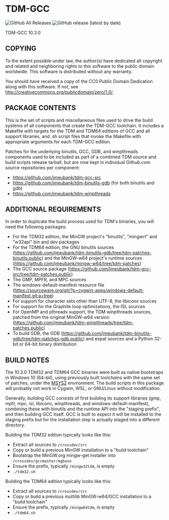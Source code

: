 # TDM-GCC #
![GitHub All Releases](https://img.shields.io/github/downloads/jmeubank/tdm-gcc/total?color=%2309ABF6&label=installer%20downloads)
![GitHub release (latest by date)](https://img.shields.io/github/v/release/jmeubank/tdm-gcc)

TDM-GCC 10.3.0

## COPYING ##

To the extent possible under law, the author(s) have dedicated all copyright and
related and neighboring rights to this software to the public domain worldwide.
This software is distributed without any warranty.

You should have received a copy of the CC0 Public Domain Dedication along with
this software. If not, see <http://creativecommons.org/publicdomain/zero/1.0/>.


## PACKAGE CONTENTS ##

This is the set of scripts and miscellaneous files used to drive the build
systems of all components that create the TDM-GCC toolchain. It includes a
Makefile with targets for the TDM and TDM64 editions of GCC and all support
libraries, and .sh script files that invoke the Makefile with appropriate
arguments for each TDM-GCC edition.

Patches for the underlying binutils, GCC, GDB, and winpthreads components used
to be included as part of a combined TDM source and build scripts release
tarball, but are now kept in individual Github.com source repositories per
component:
 * https://github.com/jmeubank/tdm-gcc-src
 * https://github.com/jmeubank/tdm-binutils-gdb (for both binutils and gdb)
 * https://github.com/jmeubank/tdm-winpthreads


## ADDITIONAL REQUIREMENTS ##

In order to duplicate the build process used for TDM's binaries, you will need
the following packages:
 * For the TDM32 edition, the MinGW project's "binutils", "mingwrt" and "w32api"
     bin and dev packages
 * For the TDM64 edition, the GNU binutils sources
     (https://github.com/jmeubank/tdm-binutils-gdb/tree/tdm-patches-binutils.public)
     and the MinGW-w64 project's runtime sources
     (https://github.com/jmeubank/mingw-w64/tree/tdm-patches)
 * The GCC source package
     (https://github.com/jmeubank/tdm-gcc-src/tree/tdm-patches.public)
 * The GMP, MPFR, and MPC sources
 * The windows-default-manifest resource file
     (https://sourceware.org/git/?p=cygwin-apps/windows-default-manifest.git;a=tree)
 * For support for character sets other than UTF-8, the libiconv sources
 * For support for the Graphite loop optimizations, the ISL sources
 * For OpenMP and pthreads support, the TDM winpthreads sources, patched from
     the original MinGW-w64 version
     (https://github.com/jmeubank/tdm-winpthreads/tree/tdm-patches.public)
 * To build GDB, the GDB
     (https://github.com/jmeubank/tdm-binutils-gdb/tree/tdm-patches-gdb.public)
     and expat sources and a Python 32-bit or 64-bit binary distribution


## BUILD NOTES ##

The 10.3.0 TDM32 and TDM64 GCC binaries were built as native bootstraps in
Windows 10 (64-bit), using previously built toolchains with the same set of
patches, under the [MSYS2](https://www.msys2.org/) environment. The build
scripts in this package will probably not work in Cygwin, WSL, or GNU/Linux
without modification.

Generally, building GCC consists of first building its support libraries (gmp,
mpfr, mpc, isl, libiconv, winpthreads, and windows-default-manifest), combining
these with binutils and the runtime API into the "staging prefix", and then
building GCC itself. GCC is built to expect it will be installed to the staging
prefix but for the installation step is actually staged into a different
directory.

Building the TDM32 edition typically looks like this:
 * Extract all sources to `/crossdev/src`
 * Copy or build a previous MinGW installation to a "build toolchain"
 * Bootstrap the MinGW.org mingw-get installer into `/crossdev/gccmaster/mgbase`
 * Ensure the prefix, typically `/mingw32tdm`, is empty
 * `./tdm32.sh`

Building the TDM64 edition typically looks like this:
 * Extract all sources to `/crossdev/src`
 * Copy or build a previous multilib MinGW-w64/GCC installation to a "build
     toolchain"
 * Ensure the prefix, typically `/mingw64tdm`, is empty
 * `./tdm64.sh`
